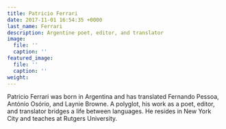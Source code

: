```yaml
---
title: Patricio Ferrari
date: 2017-11-01 16:54:35 +0000
last_name: Ferrari
description: Argentine poet, editor, and translator
image:
  file: ''
  caption: ''
featured_image:
  file: ''
  caption: ''
weight:
---
```

Patricio Ferrari was born in Argentina and has translated Fernando Pessoa, António Osório, and Laynie Browne. A polyglot, his work as a poet, editor, and translator bridges a life between languages. He resides in New York City and teaches at Rutgers University.
